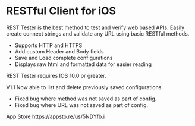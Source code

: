 # RESTful Client for iOS
REST Tester is the best method to test and verify web based APIs.  Easily create connect strings and validate any URL using basic RESTful methods.

* Supports HTTP and HTTPS
* Add custom Header and Body fields
* Save and Load complete configurations
* Displays raw html and formatted data for easier reading

REST Tester requires IOS 10.0 or greater.

V1.1
Now able to list and delete previously saved configurations.
* Fixed bug where method was not saved as part of config.
* Fixed bug where URL was not saved as part of config.

App Store
https://appsto.re/us/5NDYfb.i
